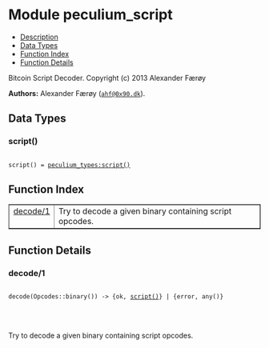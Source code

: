 

# Module peculium_script #
* [Description](#description)
* [Data Types](#types)
* [Function Index](#index)
* [Function Details](#functions)


Bitcoin Script Decoder.
Copyright (c)  2013 Alexander Færøy

__Authors:__ Alexander Færøy ([`ahf@0x90.dk`](mailto:ahf@0x90.dk)).

<a name="types"></a>

## Data Types ##




### <a name="type-script">script()</a> ###



<pre><code>
script() = <a href="peculium_types.md#type-script">peculium_types:script()</a>
</code></pre>


<a name="index"></a>

## Function Index ##


<table width="100%" border="1" cellspacing="0" cellpadding="2" summary="function index"><tr><td valign="top"><a href="#decode-1">decode/1</a></td><td>Try to decode a given binary containing script opcodes.</td></tr></table>


<a name="functions"></a>

## Function Details ##

<a name="decode-1"></a>

### decode/1 ###


<pre><code>
decode(Opcodes::binary()) -&gt; {ok, <a href="#type-script">script()</a>} | {error, any()}
</code></pre>

<br></br>


Try to decode a given binary containing script opcodes.
